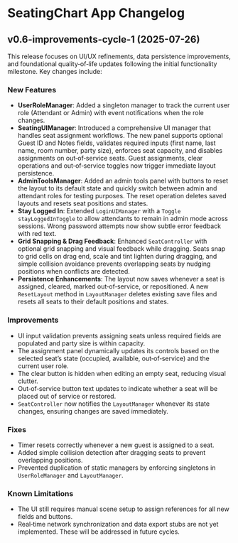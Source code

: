 # SeatingChart App Changelog

## v0.6-improvements-cycle-1 (2025-07-26)

This release focuses on UI/UX refinements, data persistence improvements, and foundational quality‑of‑life updates following the initial functionality milestone. Key changes include:

### New Features

- **UserRoleManager**: Added a singleton manager to track the current user role (Attendant or Admin) with event notifications when the role changes.
- **SeatingUIManager**: Introduced a comprehensive UI manager that handles seat assignment workflows. The new panel supports optional Guest ID and Notes fields, validates required inputs (first name, last name, room number, party size), enforces seat capacity, and disables assignments on out‑of‑service seats. Guest assignments, clear operations and out‑of‑service toggles now trigger immediate layout persistence.
- **AdminToolsManager**: Added an admin tools panel with buttons to reset the layout to its default state and quickly switch between admin and attendant roles for testing purposes. The reset operation deletes saved layouts and resets seat positions and states.
- **Stay Logged In**: Extended `LoginUIManager` with a `Toggle stayLoggedInToggle` to allow attendants to remain in admin mode across sessions. Wrong password attempts now show subtle error feedback with red text.
- **Grid Snapping & Drag Feedback**: Enhanced `SeatController` with optional grid snapping and visual feedback while dragging. Seats snap to grid cells on drag end, scale and tint lighten during dragging, and simple collision avoidance prevents overlapping seats by nudging positions when conflicts are detected.
- **Persistence Enhancements**: The layout now saves whenever a seat is assigned, cleared, marked out‑of‑service, or repositioned. A new `ResetLayout` method in `LayoutManager` deletes existing save files and resets all seats to their default positions and states.

### Improvements

- UI input validation prevents assigning seats unless required fields are populated and party size is within capacity.
- The assignment panel dynamically updates its controls based on the selected seat’s state (occupied, available, out‑of‑service) and the current user role.
- The clear button is hidden when editing an empty seat, reducing visual clutter.
- Out‑of‑service button text updates to indicate whether a seat will be placed out of service or restored.
- `SeatController` now notifies the `LayoutManager` whenever its state changes, ensuring changes are saved immediately.

### Fixes

- Timer resets correctly whenever a new guest is assigned to a seat.
- Added simple collision detection after dragging seats to prevent overlapping positions.
- Prevented duplication of static managers by enforcing singletons in `UserRoleManager` and `LayoutManager`.

### Known Limitations

- The UI still requires manual scene setup to assign references for all new fields and buttons.
- Real‑time network synchronization and data export stubs are not yet implemented. These will be addressed in future cycles.
